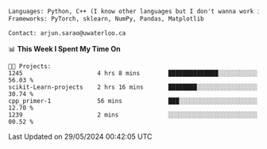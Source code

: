 ```txt
Languages: Python, C++ (I know other languages but I don't wanna work in em)
Frameworks: PyTorch, sklearn, NumPy, Pandas, Matplotlib

Contact: arjun.sarao@uwaterloo.ca
```

<!--START_SECTION:waka-->
📊 **This Week I Spent My Time On** 

```text
🐱‍💻 Projects: 
1245                     4 hrs 8 mins        ██████████████░░░░░░░░░░░   56.03 % 
scikit-Learn-projects    2 hrs 16 mins       ████████░░░░░░░░░░░░░░░░░   30.74 % 
cpp_primer-1             56 mins             ███░░░░░░░░░░░░░░░░░░░░░░   12.70 % 
1239                     2 mins              ░░░░░░░░░░░░░░░░░░░░░░░░░   00.52 % 
```


 Last Updated on 29/05/2024 00:42:05 UTC
<!--END_SECTION:waka-->
